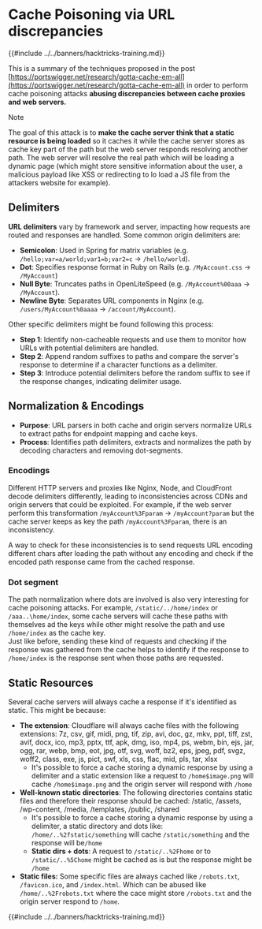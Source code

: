 # Cache Poisoning via URL discrepancies

{{#include ../../banners/hacktricks-training.md}}

This is a summary of the techniques proposed in the post [https://portswigger.net/research/gotta-cache-em-all](https://portswigger.net/research/gotta-cache-em-all) in order to perform cache poisoning attacks **abusing discrepancies between cache proxies and web servers.**

> [!NOTE]
> The goal of this attack is to **make the cache server think that a static resource is being loaded** so it caches it while the cache server stores as cache key part of the path but the web server responds resolving another path. The web server will resolve the real path which will be loading a dynamic page (which might store sensitive information about the user, a malicious payload like XSS or redirecting to lo load a JS file from the attackers website for example).

## Delimiters

**URL delimiters** vary by framework and server, impacting how requests are routed and responses are handled. Some common origin delimiters are:

- **Semicolon**: Used in Spring for matrix variables (e.g. `/hello;var=a/world;var1=b;var2=c` → `/hello/world`).
- **Dot**: Specifies response format in Ruby on Rails (e.g. `/MyAccount.css` → `/MyAccount`)
- **Null Byte**: Truncates paths in OpenLiteSpeed (e.g. `/MyAccount%00aaa` → `/MyAccount`).
- **Newline Byte**: Separates URL components in Nginx (e.g. `/users/MyAccount%0aaaa` → `/account/MyAccount`).

Other specific delimiters might be found following this process:

- **Step 1**: Identify non-cacheable requests and use them to monitor how URLs with potential delimiters are handled.
- **Step 2**: Append random suffixes to paths and compare the server's response to determine if a character functions as a delimiter.
- **Step 3**: Introduce potential delimiters before the random suffix to see if the response changes, indicating delimiter usage.

## Normalization & Encodings

- **Purpose**: URL parsers in both cache and origin servers normalize URLs to extract paths for endpoint mapping and cache keys.
- **Process**: Identifies path delimiters, extracts and normalizes the path by decoding characters and removing dot-segments.

### **Encodings**

Different HTTP servers and proxies like Nginx, Node, and CloudFront decode delimiters differently, leading to inconsistencies across CDNs and origin servers that could be exploited. For example, if the web server perform this transformation `/myAccount%3Fparam` → `/myAccount?param` but the cache server keeps as key the path `/myAccount%3Fparam`, there is an inconsistency.

A way to check for these inconsistencies is to send requests URL encoding different chars after loading the path without any encoding and check if the encoded path response came from the cached response.

### Dot segment

The path normalization where dots are involved is also very interesting for cache poisoning attacks. For example, `/static/../home/index` or `/aaa..\home/index`, some cache servers will cache these paths with themselves ad the keys while other might resolve the path and use `/home/index` as the cache key.\
Just like before, sending these kind of requests and checking if the response was gathered from the cache helps to identify if the response to `/home/index` is the response sent when those paths are requested.

## Static Resources

Several cache servers will always cache a response if it's identified as static. This might be because:

- **The extension**: Cloudflare will always cache files with the following extensions: 7z, csv, gif, midi, png, tif, zip, avi, doc, gz, mkv, ppt, tiff, zst, avif, docx, ico, mp3, pptx, ttf, apk, dmg, iso, mp4, ps, webm, bin, ejs, jar, ogg, rar, webp, bmp, eot, jpg, otf, svg, woff, bz2, eps, jpeg, pdf, svgz, woff2, class, exe, js, pict, swf, xls, css, flac, mid, pls, tar, xlsx
  - It's possible to force a cache storing a dynamic response by using a delimiter and a static extension like a request to `/home$image.png` will cache `/home$image.png` and the origin server will respond with `/home`
- **Well-known static directories**: The following directories contains static files and therefore their response should be cached: /static, /assets, /wp-content, /media, /templates, /public, /shared
  - It's possible to force a cache storing a dynamic response by using a delimiter, a static directory and dots like: `/home/..%2fstatic/something` will cache `/static/something` and the response will be`/home`
  - **Static dirs + dots**: A request to `/static/..%2Fhome` or to `/static/..%5Chome` might be cached as is but the response might be `/home`
- **Static files:** Some specific files are always cached like `/robots.txt`, `/favicon.ico`, and `/index.html`. Which can be abused like `/home/..%2Frobots.txt` where the cace might store `/robots.txt` and the origin server respond to `/home`.

{{#include ../../banners/hacktricks-training.md}}




